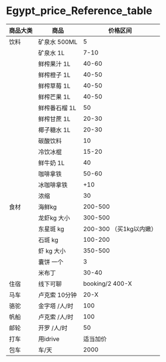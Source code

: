 # Egypt_price_Reference_table

| 商品大类 | 商品| 价格区间|
|------|-------|--------|
| 饮料 | 矿泉水 500ML | 5|
|  | 矿泉水 1L| 7-10|
|  | 鲜榨果汁 1L| 40-60 |
|  | 鲜榨橙子 1L| 40-50 |
|  | 鲜榨草莓 1L| 40-50 |
|  | 鲜榨芒果 1L| 40-50 |
|  | 鲜榨番石榴 1L| 50|
|  | 鲜榨甘蔗 1L| 20-30 |
|  | 椰子糖水 1L| 20-30 |
|  | 碳酸饮料| 10|
|  | 冷饮冰棍| 15-20 |
|  | 鲜牛奶 1L| 40|
|  | 咖啡拿铁| 50-60 |
|  | 冰咖啡拿铁 | +10|
|  | 浓缩| 30 |
|   食材  | 海鲜kg | 200-500 |
|  | 龙虾kg 大小| 300-500 |
|  | 东星斑 kg | 200-300 （买1kg以内嫩） |
|  | 石斑 kg| 100-200 |
|  | 虾 kg 大小| 350-500 |
|  | 囊饼 一个| 3|
|  | 米布丁 | 30-40 |
| 住宿 | 线下可聊| booking/2 400-X|
| 马车 | 卢克索 10分钟| 20-X|
| 骆驼 | 金字塔 /人/时| 100|
| 帆船 | 卢克索 /人/时| 100|
| 邮轮 | 开罗 /人/时| 50 |
| 打车 | 用idrive| 适当加价|
| 包车 | 车/天 | 2000|
